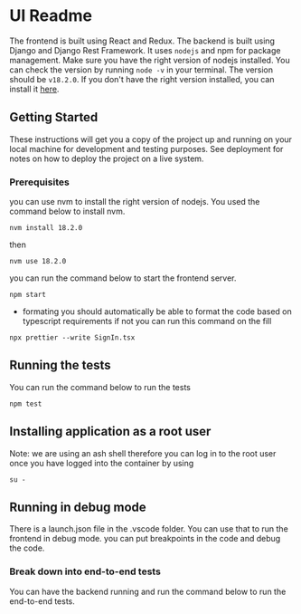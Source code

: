 # UI Readme

The frontend is built using React and Redux. The backend is built using Django and Django Rest Framework. It uses `nodejs` and npm for package management. Make sure you have the right version of nodejs installed. You can check the version by running `node -v` in your terminal. The version should be `v18.2.0`. If you don't have the right version installed, you can install it [here](https://nodejs.org/en/download/).

## Getting Started

These instructions will get you a copy of the project up and running on your local machine for development and testing purposes. See deployment for notes on how to deploy the project on a live system.

### Prerequisites

you can use nvm to install the right version of nodejs. You used the command below to install nvm.

```ash
nvm install 18.2.0
```

then

```ash
nvm use 18.2.0
```

you can run the command below to start the frontend server.

```ash
npm start
```

- formating you should automatically be able to format the code based on typescript requirements if not you can run this command on the fill

```ash
npx prettier --write SignIn.tsx
```

## Running the tests

You can run the command below to run the tests

```ash
npm test
```

## Installing application as a root user

Note: we are using an ash shell therefore you can log in to the root user once you have logged into the container by using

```ash
su -
```

## Running in debug mode

There is a launch.json file in the .vscode folder. You can use that to run the frontend in debug mode. you can put breakpoints in the code and debug the code.

### Break down into end-to-end tests

You can have the backend running and run the command below to run the end-to-end tests.

<!-- TODO: explain further -->
